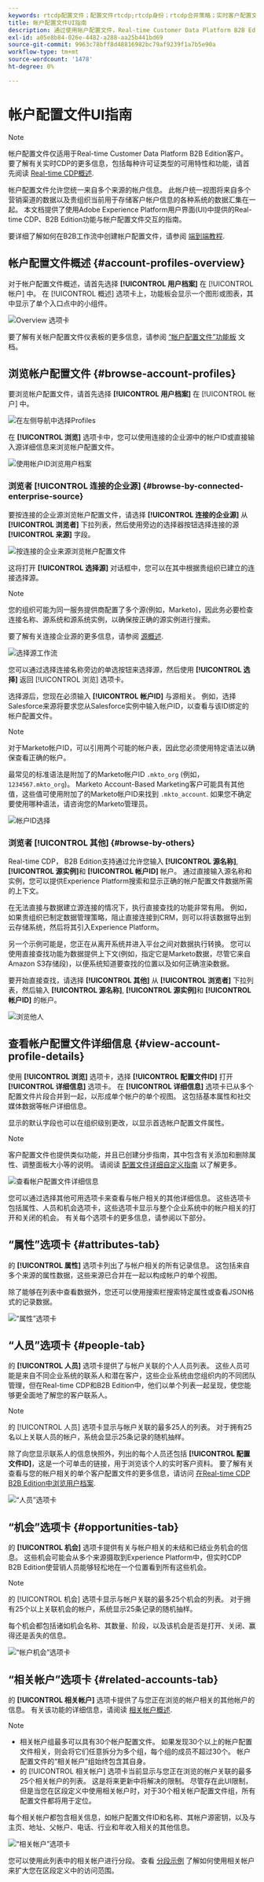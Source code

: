 ```yaml
---
keywords: rtcdp配置文件；配置文件rtcdp;rtcdp身份；rtcdp合并策略；实时客户配置文件
title: 帐户配置文件UI指南
description: 通过使用帐户配置文件，Real-time Customer Data Platform B2B Edition使您能够统一来自多个来源的帐户信息。 本指南提供了有关在Adobe Experience Platform用户界面中与帐户配置文件进行交互的详细信息。
exl-id: a05e8b84-026e-4482-a288-aa25b441bd69
source-git-commit: 9963c78bff8d48816982bc79af9239f1a7b5e90a
workflow-type: tm+mt
source-wordcount: '1478'
ht-degree: 0%

---
```


# 帐户配置文件UI指南

>[!NOTE]
>
>帐户配置文件仅适用于Real-time Customer Data Platform B2B Edition客户。 要了解有关实时CDP的更多信息，包括每种许可证类型的可用特性和功能，请首先阅读 [Real-time CDP概述](../overview.md).

帐户配置文件允许您统一来自多个来源的帐户信息。 此帐户统一视图将来自多个营销渠道的数据以及贵组织当前用于存储客户帐户信息的各种系统的数据汇集在一起。 本文档提供了使用Adobe Experience Platform用户界面(UI)中提供的Real-time CDP、B2B Edition功能与帐户配置文件交互的指南。

要详细了解如何在B2B工作流中创建帐户配置文件，请参阅 [端到端教程](../b2b-tutorial.md).

## 帐户配置文件概述 {#account-profiles-overview}

对于帐户配置文件概述，请首先选择 **[!UICONTROL 用户档案]** 在 [!UICONTROL 帐户] 中。 在 [!UICONTROL 概述] 选项卡上，功能板会显示一个图形或图表，其中显示了单个入口点中的小组件。

![Overview 选项卡](images/b2b-account-profile-overview.png)

要了解有关帐户配置文件仪表板的更多信息，请参阅 [“帐户配置文件”功能板](../../dashboards/guides/account-profiles.md) 文档。

## 浏览帐户配置文件 {#browse-account-profiles}

要浏览帐户配置文件，请首先选择 **[!UICONTROL 用户档案]** 在 [!UICONTROL 帐户] 中。

![在左侧导航中选择Profiles](images/b2b-account-browse.png)

在 **[!UICONTROL 浏览]** 选项卡中，您可以使用连接的企业源中的帐户ID或直接输入源详细信息来浏览帐户配置文件。

![使用帐户ID浏览用户档案](images/b2b-account-browse-by.png)

### 浏览者 [!UICONTROL 连接的企业源] {#browse-by-connected-enterprise-source}

要按连接的企业源浏览帐户配置文件，请选择 **[!UICONTROL 连接的企业源]** 从 **[!UICONTROL 浏览者]** 下拉列表，然后使用旁边的选择器按钮选择连接的源 **[!UICONTROL 来源]** 字段。

![按连接的企业来源浏览帐户配置文件](images/b2b-account-browse.png)

这将打开 **[!UICONTROL 选择源]** 对话框中，您可以在其中根据贵组织已建立的连接选择源。

>[!NOTE]
>
>您的组织可能为同一服务提供商配置了多个源(例如，Marketo)，因此务必要检查连接名称、源系统和源系统实例，以确保按正确的源实例进行搜索。

要了解有关连接企业源的更多信息，请参阅 [源概述](../sources/sources-overview.md).

![选择源工作流](images/b2b-account-select-source.png)

您可以通过选择连接名称旁边的单选按钮来选择源，然后使用 **[!UICONTROL 选择]** 返回 [!UICONTROL 浏览] 选项卡。

选择源后，您现在必须输入 **[!UICONTROL 帐户ID]** 与源相关。 例如，选择Salesforce来源将要求您从Salesforce实例中输入帐户ID，以查看与该ID绑定的帐户配置文件。

>[!NOTE]
>
>对于Marketo帐户ID，可以引用两个可能的帐户表，因此您必须使用特定语法以确保查看正确的帐户。
>
>最常见的标准语法是附加了的Marketo帐户ID `.mkto_org` (例如， `1234567.mkto_org`)。 Marketo Account-Based Marketing客户可能具有其他值，这些值可使用附加了的Marketo帐户ID来找到 `.mkto_account`. 如果您不确定要使用哪种语法，请咨询您的Marketo管理员。

![帐户ID选择](images/b2b-account-browse-id.png)

### 浏览者 [!UICONTROL 其他] {#browse-by-others}

Real-time CDP， B2B Edition支持通过允许您输入 **[!UICONTROL 源名称]**, **[!UICONTROL 源实例]**&#x200B;和 **[!UICONTROL 帐户ID]** 帐户。 通过直接输入源名称和实例，您可以提供Experience Platform搜索和显示正确的帐户配置文件数据所需的上下文。

在无法直接与数据建立源连接的情况下，执行直接查找的功能非常有用。 例如，如果贵组织已制定数据管理策略，阻止直接连接到CRM，则可以将该数据导出到云存储系统，然后将其引入Experience Platform。

另一个示例可能是，您正在从离开系统并进入平台之间对数据执行转换。 您可以使用直接查找功能为数据提供上下文(例如，指定它是Marketo数据，尽管它来自Amazon S3存储段)，以便系统知道要查找的位置以及如何正确渲染数据。

要开始直接查找，请选择 **[!UICONTROL 其他]** 从 **[!UICONTROL 浏览者]** 下拉列表，然后输入 **[!UICONTROL 源名称]**, **[!UICONTROL 源实例]**&#x200B;和 **[!UICONTROL 帐户ID]** 的帐户。

![浏览他人](images/b2b-account-browse-adhoc.png)

## 查看帐户配置文件详细信息 {#view-account-profile-details}

使用 **[!UICONTROL 浏览]** 选项卡，选择 **[!UICONTROL 配置文件ID]** 打开 **[!UICONTROL 详细信息]** 选项卡。 在 **[!UICONTROL 详细信息]** 选项卡已从多个配置文件片段合并到一起，以形成单个帐户的单个视图。 这包括基本属性和社交媒体数据等帐户详细信息。

显示的默认字段也可以在组织级别更改，以显示首选帐户配置文件属性。

>[!NOTE]
>
>客户配置文件也提供类似功能，并且已创建分步指南，其中包含有关添加和删除属性、调整面板大小等的说明。 请阅读 [配置文件详细自定义指南](../../profile/ui/profile-customization.md) 以了解更多。

![查看帐户配置文件详细信息](images/b2b-account-details.png)

您可以通过选择其他可用选项卡来查看与帐户相关的其他详细信息。 这些选项卡包括属性、人员和机会选项卡，这些选项卡显示与整个企业系统中的帐户相关的打开和关闭的机会。 有关每个选项卡的更多信息，请参阅以下部分。

## “属性”选项卡 {#attributes-tab}

的 **[!UICONTROL 属性]** 选项卡列出了与帐户相关的所有记录信息。 这包括来自多个来源的属性数据，这些来源已合并在一起以构成帐户的单个视图。

除了能够在列表中查看数据外，您还可以使用搜索栏搜索特定属性或查看JSON格式的记录数据。

![“属性”选项卡](images/b2b-account-attributes.png)

## “人员”选项卡 {#people-tab}

的 **[!UICONTROL 人员]** 选项卡提供了与帐户关联的个人人员列表。 这些人员可能是来自不同企业系统的联系人和潜在客户，这些企业系统由您组织内的不同团队管理，但在Real-time CDP和B2B Edition中，他们以单个列表一起呈现，使您能够更全面地了解您的客户联系人。

>[!NOTE]
>
>的 [!UICONTROL 人员] 选项卡显示与帐户关联的最多25人的列表。 对于拥有25名以上关联人员的帐户，系统会显示25条记录的随机抽样。

除了向您显示联系人的信息快照外，列出的每个人员还包括 **[!UICONTROL 配置文件ID]**，这是一个可单击的链接，用于浏览该个人的实时客户资料。 要了解有关查看与您的帐户相关的单个客户配置文件的更多信息，请访问 [在Real-time CDP B2B Edition中浏览用户档案](../profile/profile-browse.md).

![“人员”选项卡](images/b2b-account-people.png)

## “机会”选项卡 {#opportunities-tab}

的 **[!UICONTROL 机会]** 选项卡提供有关与帐户相关的未结和已结业务机会的信息。 这些机会可能会从多个来源摄取到Experience Platform中，但实时CDP B2B Edition使营销人员能够轻松地在一个位置看到所有这些机会。

>[!NOTE]
>
>的 [!UICONTROL 机会] 选项卡显示与帐户关联的最多25个机会的列表。 对于拥有25个以上关联机会的帐户，系统显示25条记录的随机抽样。

每个机会都包括诸如机会名称、其数量、阶段，以及该机会是否是打开、关闭、赢得还是丢失的信息。

![“帐户机会”选项卡](images/b2b-account-opportunities.png)

## “相关帐户”选项卡 {#related-accounts-tab}

的 **[!UICONTROL 相关帐户]** 选项卡提供了与您正在浏览的帐户相关的其他帐户的信息。 有关该功能的详细信息，请阅读 [相关帐户概述](/help/rtcdp/b2b-ai-ml-services/related-accounts.md).

>[!NOTE]
>
>* 相关帐户组最多可以具有30个帐户配置文件。 如果发现30个以上的帐户配置文件相关，则会将它们任意拆分为多个组，每个组的成员不超过30个。 帐户配置文件的“相关帐户”组始终包含其自身。
>* 的 [!UICONTROL 相关帐户] 选项卡当前显示与您正在浏览的帐户关联的最多25个相关帐户的列表。 这是将来更新中将解决的限制。 尽管存在此UI限制，但是当您在区段定义中使用相关帐户时，对于30个相关帐户配置文件组，所有配置文件都将用于定位。


每个相关帐户都包含相关信息，如帐户配置文件ID和名称、其帐户源密钥，以及与主页、地址、父帐户、电话、行业和年收入相关的其他信息。

![“相关帐户”选项卡](images/b2b-account-related-accounts.png)

您可以使用此列表中的相关帐户进行分段。 查看 [分段示例](/help/rtcdp/segmentation/b2b.md#related-account) 了解如何使用相关帐户来扩大您在区段定义中的访问范围。